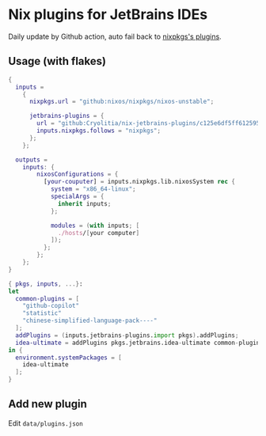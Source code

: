 # Nix plugins for JetBrains IDEs

Daily update by Github action, auto fail back to [nixpkgs's plugins](https://github.com/NixOS/nixpkgs/blob/master/pkgs/applications/editors/jetbrains/plugins/plugins.json).

## Usage (with flakes)

```nix
{
  inputs =
    {
      nixpkgs.url = "github:nixos/nixpkgs/nixos-unstable";

      jetbrains-plugins = {
        url = "github:Cryolitia/nix-jetbrains-plugins/c125e6df5ff612595aeeba6ffafe5b474843c65d";
        inputs.nixpkgs.follows = "nixpkgs";
      };
    };

  outputs =
    inputs: {
        nixosConfigurations = {
          [your-couputer] = inputs.nixpkgs.lib.nixosSystem rec {
            system = "x86_64-linux";
            specialArgs = {
              inherit inputs;
            };

            modules = (with inputs; [
              ./hosts/[your computer]
            ]);
          };
        };
    };
}
```

```nix
{ pkgs, inputs, ...}:
let
  common-plugins = [
    "github-copilot"
    "statistic"
    "chinese-simplified-language-pack----"
  ];
  addPlugins = (inputs.jetbrains-plugins.import pkgs).addPlugins;
  idea-ultimate = addPlugins pkgs.jetbrains.idea-ultimate common-plugins;
in {
  environment.systemPackages = [
    idea-ultimate
  ];
}
```

## Add new plugin

Edit `data/plugins.json`
